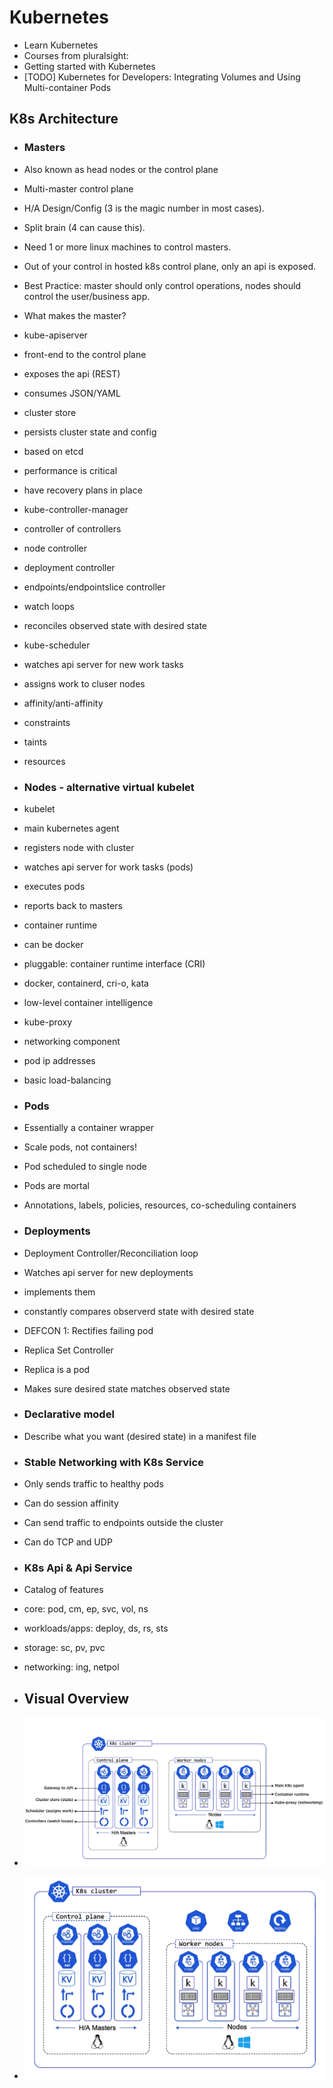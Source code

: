 # Kubernetes
- Learn Kubernetes
 - Courses from pluralsight:
  - Getting started with Kubernetes
  - [TODO] Kubernetes for Developers: Integrating Volumes and Using Multi-container Pods 

## K8s Architecture
- ### Masters
 - Also known as head nodes or the control plane
 - Multi-master control plane
 - H/A Design/Config (3 is the magic number in most cases).
 - Split brain (4 can cause this).
 - Need 1 or more linux machines to control masters.
 - Out of your control in hosted k8s control plane, only an api is exposed.
 - Best Practice: master should only control operations, nodes should control the user/business app.
 - What makes the master?
  - kube-apiserver
   - front-end to the control plane
   - exposes the api (REST)
   - consumes JSON/YAML
 - cluster store
  - persists cluster state and config
  - based on etcd 
  - performance is critical
  - have recovery plans in place
 - kube-controller-manager
  - controller of controllers
   - node controller
   - deployment controller
   - endpoints/endpointslice controller
  - watch loops
  - reconciles observed state with desired state
 - kube-scheduler
  - watches api server for new work tasks
  - assigns work to cluser nodes
   - affinity/anti-affinity
   - constraints
   - taints
   - resources
- ### Nodes - alternative virtual kubelet
 - kubelet
  - main kubernetes agent
  - registers node with cluster
  - watches api server for work tasks (pods)
  - executes pods
  - reports back to masters
 - container runtime
  - can be docker
  - pluggable: container runtime interface (CRI)
   - docker, containerd, cri-o, kata
  - low-level container intelligence
 - kube-proxy
  - networking component
  - pod ip addresses
  - basic load-balancing
- ### Pods
 - Essentially a container wrapper
 - Scale pods, not containers!
 - Pod scheduled to single node
 - Pods are mortal
 - Annotations, labels, policies, resources, co-scheduling containers
- ### Deployments
 - Deployment Controller/Reconciliation loop
  - Watches api server for new deployments
  - implements them
  - constantly compares observerd state with desired state
 - DEFCON 1: Rectifies failing pod
 - Replica Set Controller
 - Replica is a pod
 - Makes sure desired state matches observed state

- ### Declarative model
 - Describe what you want (desired state) in a manifest file

- ### Stable Networking with K8s Service
 - Only sends traffic to healthy pods
 - Can do session affinity
 - Can send traffic to endpoints outside the cluster
 - Can do TCP and UDP

- ### K8s Api & Api Service
 - Catalog of features
  - core: pod, cm, ep, svc, vol, ns
  - workloads/apps: deploy, ds, rs, sts
  - storage: sc, pv, pvc
  - networking: ing, netpol

- ## Visual Overview
 - ![1](k8s.png)
 - ![2](k8s2.png)